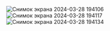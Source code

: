 ![Снимок экрана 2024-03-28 194106](https://github.com/eterno-graphics/untitled3/assets/144318390/cfb5c19d-fc09-4452-8742-4b6a188ac658)
![Снимок экрана 2024-03-28 194117](https://github.com/eterno-graphics/untitled3/assets/144318390/48c243dd-45b5-4fbd-a816-003b1fcbd4db)
![Снимок экрана 2024-03-28 194134](https://github.com/eterno-graphics/untitled3/assets/144318390/0df4a016-a691-48ff-b8a3-e779023d7256)
